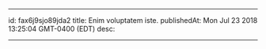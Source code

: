
---
id: fax6j9sjo89jda2
title: Enim voluptatem iste.
publishedAt: Mon Jul 23 2018 13:25:04 GMT-0400 (EDT)
desc: 

---


